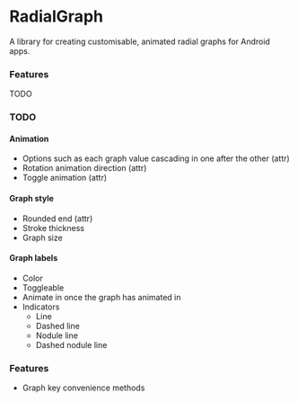 # RadialGraph
A library for creating customisable, animated radial graphs for Android apps.

### Features
TODO

### TODO
#### Animation
- Options such as each graph value cascading in one after the other (attr)
- Rotation animation direction (attr)
- Toggle animation (attr)

#### Graph style
- Rounded end (attr)
- Stroke thickness
- Graph size

#### Graph labels
- Color
- Toggleable
- Animate in once the graph has animated in
- Indicators
    - Line
    - Dashed line
    - Nodule line
    - Dashed nodule line

### Features
- Graph key convenience methods

